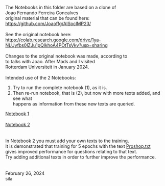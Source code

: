 The Notebooks in this folder are based on a clone of<br>
Joao Fernando Ferreira Goncalves<br>
original material that can be found here:<br>
https://github.com/Joaoffg/AISocIMP23/<br>
<br>
See the original notebook here:<br>
https://colab.research.google.com/drive/1ya-NLUyfbs0lZJu1pQIkhoA4POtTsVkv?usp=sharing<br>
<br>
Changes to the original notebook was made, according to<br>
to talks with Joao. After Mads and I visited<br>
Rotterdam Universiteit in January 2024.<br>
<br>
Intended use of the 2 Notebooks:<br>
<ol>
  <li>Try to run the complete notebook (1), as it is.</li>
  <li>Then re-run notebook, that is (2), but now with more texts added, and see what<br>
  happens as information from these new texts are queried.</li>
</ol>
<a href="Transformers_train_your_own_language_model_01.ipynb">Notebook 1</a><br>
<br>
<a href="Transformers_train_your_own_language_model_02.ipynb">Notebook 2</a><br>
<br>
<br>In Notebook 2 you must add your own texts to the training.<br>
It is demonstrated that training for 5 epochs with the text <a href="Proshop.txt">Proshop.txt</a><br>
gives improved performance for questions relating to that text.<br>
Try adding additional texts in order to further improve the performance.<br>
<br>
<br>
February 26, 2024<br>
sila<br>
